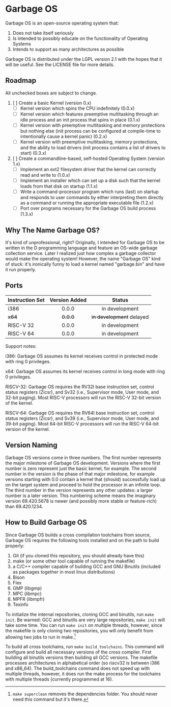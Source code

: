 # Garbage OS
Garbage OS is an open-source operating system that:
1. Does not take itself seriously
2. Is intended to possibly educate on the functionality of Operating Systems
3. Intends to support as many architectures as possible

Garbage OS is distributed under the LGPL version 2.1 with the hopes that
it will be useful. See the LICENSE file for more details.

## Roadmap

All unchecked boxes are subject to change.

1. [ ] Create a basic Kernel (version 0.x)
    - [ ] Kernel version which spins the CPU indefinitely (0.0.x)
    - [ ] Kernel version which features preemptive multitasking through an idle process and an init process that spins in place (0.1.x)
    - [ ] Kernel version with preemptive multitasking and memory protections but nothing else (init process can be configured at compile-time to intentionally cause a kernel panic) (0.2.x)
    - [ ] Kernel version with preemptive multitasking, memory protections, and the ability to load drivers (init process contains a list of drivers to start) (0.3.x)
2. [ ] Create a commandline-based, self-hosted Operating System (version 1.x)
    - [ ] Implement an ext2 filesystem driver that the kernel can correctly read and write to (1.0.x)
    - [ ] Implement an installer which can set up a disk such that the kernel loads from that disk on startup (1.1.x)
    - [ ] Write a command-processor program which runs (last) on startup and responds to user commands by either interpreting them
          directly as a command or running the appropriate executable file (1.2.x)
    - [ ] Port over programs necessary for the Garbage OS build process (1.3.x)

## Why The Name Garbage OS?

It's kind of unprofessional, right? Originally, I intended for Garbage OS to be
written in the D programming language and feature an OS-wide garbage collection
service. Later I realized just how complex a garbage collector would make the 
operating system! However, the name "Garbage OS" kind of stuck: it's ironically
funny to load a kernel named "garbage.bin" and have it run properly.

## Ports

| Instruction Set | Version Added | Status |
| :-------------- | :-----------: | :----: |
| i386            | 0.0.0         | in development |
| ~~x64~~             | ~~0.0.0~~         | ~~in development~~ delayed |
| RISC-V 32       | 0.0.0         | in development |
| RISC-V 64       | 0.0.0         | in development |

Support notes:

i386: Garbage OS assumes its kernel receives control in protected mode with ring 0 privileges.

x64: Garbage OS assumes its kernel receives control in long mode with ring 0 privileges.

RISCV-32: Garbage OS requires the RV32I base instruction set, control status registers (Zicsr),
and Sv32 (i.e., Supervisor mode, User mode, and 32-bit paging). Most RISC-V processors will run
the RISC-V 32-bit version of the kernel.

RISCV-64: Garbage OS requires the RV64I base instruction set, control status registers (Zicsr),
and Sv39 (i.e., Supervisor mode, User mode, and 39-bit paging). Most 64-bit RISC-V processors
will run the RISC-V 64-bit version of the kernel. 

## Version Naming

Garbage OS versions come in three numbers. The first number represents the major milestone of
Garbage OS development. Versions where the first number is zero represent just the basic kernel, for example.
The second number in the version is the phase of that major milestone, for example versions starting
with 0.0 contain a kernel that (should) successfully load up on the target system and proceed to 
hold the processor in an infinite loop. The third number in the version represents any other updates: a larger
number is a later version. This numbering scheme means the imaginary version 69.420.5678 is newer (and possibly
more stable or feature-rich) than 69.420.1234.

## How to Build Garbage OS

Since Garbage OS builds a cross compilation toolchains from source, Garbage OS requires the following tools installed
and on the path to build properly:

1. Git (if you cloned this repository, you should already have this)
2. make (or some other tool capable of running the makefile)
3. a C/C++ compiler capable of building GCC and GNU Binutils (included as packages together in most linux distributions)
4. Bison
5. Flex
6. GMP (libgmp)
7. MPC (libmpc)
8. MPFR (libmpfr)
9. Texinfo

To initialize the internal repositories, cloning GCC and binutils, run `make init`. Be warned: GCC and binutils are
very large repositories, `make init` will take some time. You can run `make init` on multiple threads, however, since
the makefile is only cloning two repositories, you will only benefit from allowing two jobs to run in make.[^1]

To build all cross toolchains, run `make build_toolchains`. This command will configure and build all necessary
versions of the cross compiler. First building all binutils versions then building all GCC versions. The makefile
processes architectures in alphabetical order (so riscv32 is between i386 and x86_64). The build_toolchains command
does not speed up with multiple threads, however, it does run the make process for the toolchains with multiple 
threads (currently programmed at 16).

[^1]: `make superclean` removes the dependencies folder. You should never need this command but it's there.